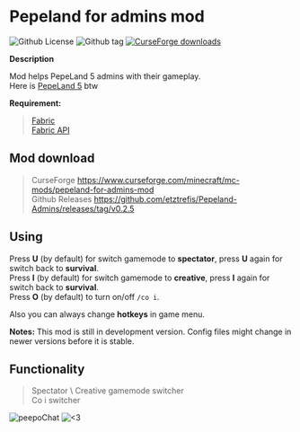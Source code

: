 # Pepeland for admins mod
![Github License](https://img.shields.io/github/license/etztrefis/pepeland-admins.svg)
![Github tag](https://img.shields.io/github/v/tag/etztrefis/pepeland-admins.svg?sort=semver)
[![CurseForge downloads](http://cf.way2muchnoise.eu/pepeland-for-admins-mod.svg )](https://www.curseforge.com/minecraft/mc-mods/pepeland-for-admins-mod)

**Description**

Mod helps PepeLand 5 admins with their gameplay. <br>
Here is [PepeLand 5](https://pepeland.club/) btw

**Requirement:** 

>[Fabric](https://fabricmc.net/use/) <br>
>[Fabric API](https://www.curseforge.com/minecraft/mc-mods/fabric-api)

## Mod download

>CurseForge https://www.curseforge.com/minecraft/mc-mods/pepeland-for-admins-mod <br>
>Github Releases https://github.com/etztrefis/Pepeland-Admins/releases/tag/v0.2.5

## Using

Press **U** (by default) for switch gamemode to **spectator**, press **U** again for switch back to **survival**.<br>
Press **I** (by default) for switch gamemode to **creative**, press **I** again for switch back to **survival**. <br>
Press **O** (by default) to turn on/off `/co i`.

Also you can always change **hotkeys** in game menu.

**Notes:** This mod is still in development version. Config files might change in newer versions before it is stable.

## Functionality

> Spectator \ Creative gamemode switcher<br>
> Co i switcher

![peepoChat](https://cdn.betterttv.net/emote/5e1bd08688e62a5f14dc6316/3x) ![<3](https://static-cdn.jtvnw.net/emoticons/v1/555555584/3.0)
